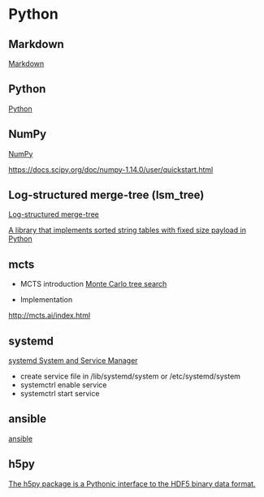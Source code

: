 # Python

## Markdown 

[Markdown](https://en.wikipedia.org/wiki/Markdown)


## Python
[Python](https://www.python.org/)

## NumPy
[NumPy](http://www.numpy.org/)

https://docs.scipy.org/doc/numpy-1.14.0/user/quickstart.html

## Log-structured merge-tree (lsm_tree)

[Log-structured merge-tree](https://en.wikipedia.org/wiki/Log-structured_merge-tree)

[A library that implements sorted string tables with fixed size payload in Python](https://github.com/toshic/python-sstable)

## mcts
+ MCTS introduction
[Monte Carlo tree search](https://en.wikipedia.org/wiki/Monte_Carlo_tree_search)

+ Implementation

http://mcts.ai/index.html

## systemd
[systemd System and Service Manager](https://www.freedesktop.org/wiki/Software/systemd/)

+ create service file in /lib/systemd/system or /etc/systemd/system
+ systemctrl enable service
+ systemctrl start service

## ansible
[ansible](https://www.ansible.com/)

## h5py
[The h5py package is a Pythonic interface to the HDF5 binary data format.](http://www.h5py.org/)